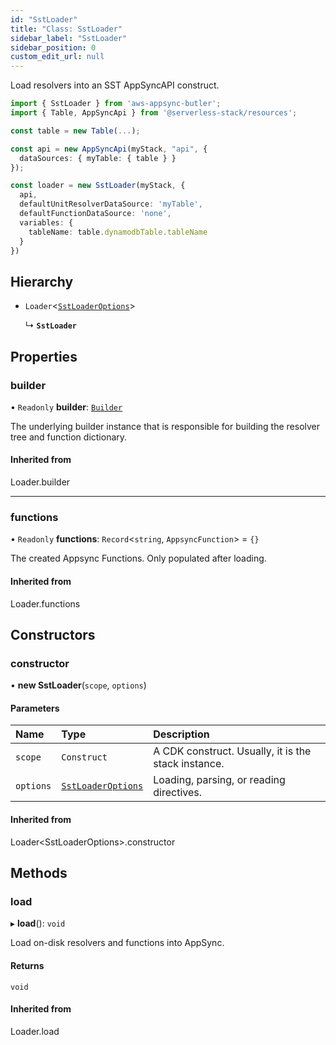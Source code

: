 ```yaml
---
id: "SstLoader"
title: "Class: SstLoader"
sidebar_label: "SstLoader"
sidebar_position: 0
custom_edit_url: null
---
```


Load resolvers into an SST AppSyncAPI construct.

```ts
import { SstLoader } from 'aws-appsync-butler';
import { Table, AppSyncApi } from '@serverless-stack/resources';

const table = new Table(...);

const api = new AppSyncApi(myStack, "api", {
  dataSources: { myTable: { table } }
});

const loader = new SstLoader(myStack, {
  api,
  defaultUnitResolverDataSource: 'myTable',
  defaultFunctionDataSource: 'none',
  variables: {
    tableName: table.dynamodbTable.tableName
  }
})
```

## Hierarchy

- `Loader`<[`SstLoaderOptions`](../interfaces/SstLoaderOptions)\>

  ↳ **`SstLoader`**

## Properties

### builder

• `Readonly` **builder**: [`Builder`](Builder)

The underlying builder instance that is responsible for building the resolver
tree and function dictionary.

#### Inherited from

Loader.builder

___

### functions

• `Readonly` **functions**: `Record`<`string`, `AppsyncFunction`\> = `{}`

The created Appsync Functions. Only populated after loading.

#### Inherited from

Loader.functions

## Constructors

### constructor

• **new SstLoader**(`scope`, `options`)

#### Parameters

| Name | Type | Description |
| :------ | :------ | :------ |
| `scope` | `Construct` | A CDK construct. Usually, it is the stack instance. |
| `options` | [`SstLoaderOptions`](../interfaces/SstLoaderOptions) | Loading, parsing, or reading directives. |

#### Inherited from

Loader<SstLoaderOptions\>.constructor

## Methods

### load

▸ **load**(): `void`

Load on-disk resolvers and functions into AppSync.

#### Returns

`void`

#### Inherited from

Loader.load
